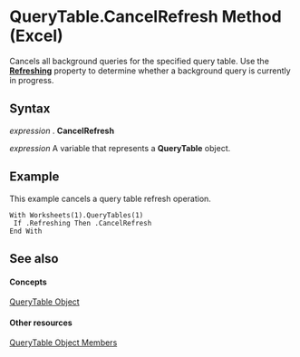 
# QueryTable.CancelRefresh Method (Excel)

Cancels all background queries for the specified query table. Use the  **[Refreshing](7b89fbec-3365-5b23-1b21-da3b0145d9bc.md)** property to determine whether a background query is currently in progress.


## Syntax

 _expression_ . **CancelRefresh**

 _expression_ A variable that represents a **QueryTable** object.


## Example

This example cancels a query table refresh operation.


```
With Worksheets(1).QueryTables(1) 
 If .Refreshing Then .CancelRefresh 
End With 

```


## See also


#### Concepts


[QueryTable Object](505b84ea-64b3-b4fe-741a-de6884eb69eb.md)
#### Other resources


[QueryTable Object Members](9a61f024-c1dc-c11b-942f-ff2a6617bdc4.md)
